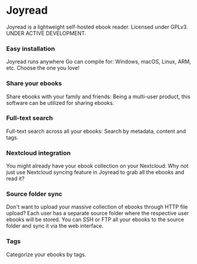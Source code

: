 # Joyread
Joyread is a lightweight self-hosted ebook reader. Licensed under GPLv3. UNDER ACTIVE DEVELOPMENT.

### Easy installation
Joyread runs anywhere Go can compile for: Windows, macOS, Linux, ARM, etc. Choose the one you love!

### Share your ebooks
Share ebooks with your family and friends: Being a multi-user product, this software can be utilized for sharing ebooks.
 
### Full-text search
Full-text search across all your ebooks: Search by metadata, content and tags.

### Nextcloud integration
You might already have your ebook collection on your Nextcloud: Why not just use Nextcloud syncing feature in Joyread to grab all the ebooks and read it?

### Source folder sync
Don't want to upload your massive collection of ebooks through HTTP file upload? Each user has a separate source folder where the respective user ebooks will be stored. You can SSH or FTP all your ebooks to the source folder and sync it via the web interface.

### Tags
Categorize your ebooks by tags.
